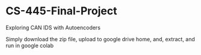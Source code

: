 # CS-445-Final-Project
Exploring CAN IDS with Autoencoders

Simply download the zip file, upload to google drive home, and, extract, and run in google colab
